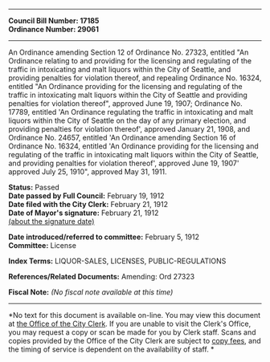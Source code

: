 * * * * *  
  
**Council Bill Number: [](#h0)[](#h2)17185**   
**Ordinance Number: 29061**  
  
* * * * *  
  
An Ordinance amending Section 12 of Ordinance No. 27323, entitled "An Ordinance relating to and providing for the licensing and regulating of the traffic in intoxicating and malt liquors within the City of Seattle, and providing penalties for violation thereof, and repealing Ordinance No. 16324, entitled "An Ordinance providing for the licensing and regulating of the traffic in intoxicating malt liquors within the City of Seattle and providing penalties for violation thereof", approved June 19, 1907; Ordinance No. 17789, entitled 'An Ordinance regulating the traffic in intoxicating and malt liquors within the City of Seattle on the day of any primary election, and providing penalties for violation thereof', approved January 21, 1908, and Ordinance No. 24657, entitled 'An Ordinance amending Section 16 of Ordinance No. 16324, entitled 'An Ordinance providing for the licensing and regulating of the traffic in intoxicating malt liquors within the City of Seattle, and providing penalties for violation thereof', approved June 19, 1907' approved July 25, 1910", approved May 31, 1911.  
  
**Status:** Passed   
**Date passed by Full Council:** February 19, 1912   
**Date filed with the City Clerk:** February 21, 1912   
**Date of Mayor's signature:** February 21, 1912   
[(about the signature date)](/~public/approvaldate.htm)   
  
  
**Date introduced/referred to committee:** February 5, 1912   
**Committee:** License   
  
**Index Terms:** LIQUOR-SALES, LICENSES, PUBLIC-REGULATIONS  
  
**References/Related Documents:** Amending: Ord 27323  
  
**Fiscal Note:** *(No fiscal note available at this time)*  
  
* * * * *  
  
*No text for this document is available on-line. You may view this document at [the Office of the City Clerk](http://www.seattle.gov/leg/clerk/contactUs.htm). If you are unable to visit the Clerk's Office, you may request a copy or scan be made for you by Clerk staff. Scans and copies provided by the Office of the City Clerk are subject to [copy fees](http://clerk.seattle.gov/~public/clerkfees.htm), and the timing of service is dependent on the availability of staff. *  
  
  
